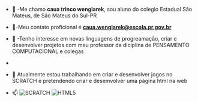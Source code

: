 - 👋 -Me chamo **caua trinco wenglarek**, sou aluno do colegio Estadual Sâo Mateus, de Sâo Mateus do Sul-PR

- 👀-Meu contato proficional é **caua.wenglarek@escola.pr.gov.br**

- 🌱 -Tenho interesse em novas linguagens de progreamação, criar e desenvolver projetos com meu professor da diciplina de PENSAMENTO COMPUTACIONAL e colegas 
-
- 💞️ Atualmente estou trabalhando em criar e desenvolver jogos no SCRATCH e pretendendo criar e desemvolver uma página html na web  

- 📫 ![SCRATCH](https://img.shields.io/badge/Scratch-4D97FF?style=for-the-badge&logo=Scratch&logoColor=white)
![HTML5](https://img.shields.io/badge/HTML5-E34F26?style=for-the-badge&logo=html5&logoColor=white)



